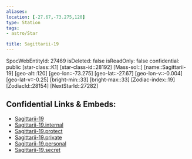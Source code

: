 ```yaml
---
aliases: 
location: [-27.67,-73.275,120]
type: Station
tags:
- astro/Star

title: Sagittarii-19
---
```

SpocWebEntityId: 27469
isDeleted: false
isReadOnly: false
confidential: public
[star-class::K1]
[star-class-id::28192]
[Mass-sol::]
[name::Sagittarii-19]
[geo-alt::120]
[geo-lon::-73.275]
[geo-lat::-27.67]
[geo-lon-v::-0.004]
[geo-lat-v::-0.25]
[bright-min::33]
[bright-max::33]
[Zodiac-index::19]
[ZodiacId::28154]
[NextStarId::27282]



## Confidential Links & Embeds: 
- [Sagittarii-19](../../../_public/astro/Star/Sagittarii-19.md) 
- [Sagittarii-19.internal](../../../_internal/astro/Star/Sagittarii-19.internal.md) 
- [Sagittarii-19.protect](../../../_protect/astro/Star/Sagittarii-19.protect.md) 
- [Sagittarii-19.private](../../../_private/astro/Star/Sagittarii-19.private.md) 
- [Sagittarii-19.personal](../../../_personal/astro/Star/Sagittarii-19.personal.md) 
- [Sagittarii-19.secret](../../../_secret/astro/Star/Sagittarii-19.secret.md) 
